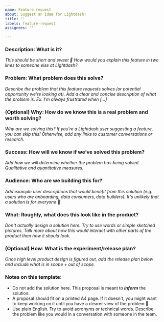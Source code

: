```yaml
---
name: Feature request
about: Suggest an idea for Lightdash!
title: ''
labels: feature-request
assignees: ''

---
```


### **Description: What is it?**

*This should be short and sweet 🍬*
*How would you explain this feature in two lines to someone else at Lightdash?*


### **Problem: What problem does this solve?**

*Describe the problem that this feature requests solves (or potential opportunity we're looking at).*
*Add a clear and concise description of what the problem is. Ex. I'm always frustrated when [...]*


### **(Optional) Why: How do we know this is a real problem and worth solving?**

*Why are we solving this?*
*If you're a Lightdash user suggesting a feature, you can skip this!* 
*Otherwise, add any links to customer conversations or research.*


### **Success: How will we know if we’ve solved this problem?**

*Add how we will determine whether the problem has being solved. Qualitative and
quantitative measures.*


### **Audience: Who are we building this for?**

*Add example user descriptions that would benefit from this solution (e.g. users who are onboarding, data consumers, data builders). It's unlikely that a solution is for everyone* 🙂


### **What: Roughly, what does this look like in the product?**

*Don't actually design a solution here. Try to use words or simple sketched pictures. Talk more about how this would interact with other parts of the product than how it should look.*


### **(Optional) How: What is the experiment/release plan?**

*Once high level product design is figured out, add the release plan below and include what is in scope + out of scope.* 


### Notes on this template:

- Do not add the solution here. This proposal is meant to ***inform*** the solution.
- A proposal should fit on a printed A4 page. If it doesn't, you might want to keep working on it until you have a clearer view of the problem 🙂
- Use plain English. Try to avoid acronyms or technical words. Describe the problem like you would in a conversation with someone in the team.
